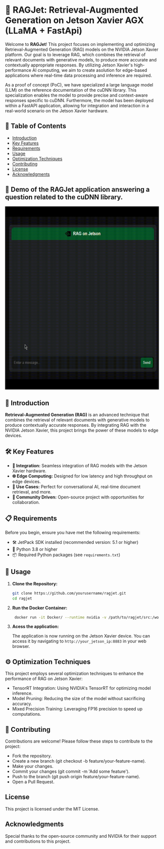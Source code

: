 # 🚀 RAGJet: Retrieval-Augmented Generation on Jetson Xavier AGX (LLaMA + FastApi)

Welcome to **RAGJet**! This project focuses on implementing and optimizing Retrieval-Augmented Generation (RAG) models on the NVIDIA Jetson Xavier platform. Our goal is to leverage RAG, which combines the retrieval of relevant documents with generative models, to produce more accurate and contextually appropriate responses. By utilizing Jetson Xavier's high-performance AI computing, we aim to create asolution for edge-based applications where real-time data processing and inference are required.

As a proof of concept (PoC), we have specialized a large language model (LLM) on the reference documentation of the cuDNN library. This specialization enables the model to provide precise and context-aware responses specific to cuDNN. Furthermore, the model has been deployed within a FastAPI application, allowing for integration and interaction in a real-world scenario on the Jetson Xavier hardware.

## 📑 Table of Contents

- [Introduction](#introduction)
- [Key Features](#key-features)
- [Requirements](#requirements)
- [Usage](#usage)
- [Optimization Techniques](#optimization-techniques)
- [Contributing](#contributing)
- [License](#license)
- [Acknowledgments](#acknowledgments)

## 🤖 Demo of the RAGJet application answering a question related to the cuDNN library.

<center><img src="demo.gif" alt="Descrição do GIF" width="600" height="600"></center>

## 🌟 Introduction

**Retrieval-Augmented Generation (RAG)** is an advanced technique that combines the retrieval of relevant documents with generative models to produce contextually accurate responses. By integrating RAG with the NVIDIA Jetson Xavier, this project brings the power of these models to edge devices.

## 🛠️ Key Features

- **🔌 Integration:** Seamless integration of RAG models with the Jetson Xavier hardware.
- **🌐 Edge Computing:** Designed for low latency and high throughput on edge devices.
- **💬 Use Cases:** Perfect for conversational AI, real-time document retrieval, and more.
- **🤝 Community Driven:** Open-source project with opportunities for collaboration.

## 📋 Requirements

Before you begin, ensure you have met the following requirements:

- 🛠️ JetPack SDK installed (recommended version: 5.1 or higher)
- 🐍 Python 3.8 or higher
- 📦 Required Python packages (see `requirements.txt`)

## 🚀 Usage

1. **Clone the Repository:**

   ```bash
   git clone https://github.com/yourusername/ragjet.git
   cd ragjet
    ```

2. **Run the Docker Container:**

   ```bash
    docker run -it Docker/ --runtime nvidia -v /path/to/ragjet/src:/workspace
    ```
3. **Acess the application:**

   The application is now running on the Jetson Xavier device. You can access it by navigating to `http://your_jetson_ip:8883` in your web browser.

## ⚙️ Optimization Techniques
This project employs several optimization techniques to enhance the performance of RAG on Jetson Xavier:

* TensorRT Integration: Using NVIDIA's TensorRT for optimizing model inference.
* Model Pruning: Reducing the size of the model without sacrificing accuracy.
* Mixed Precision Training: Leveraging FP16 precision to speed up computations.

## 🤝 Contributing

Contributions are welcome! Please follow these steps to contribute to the project:

* Fork the repository.
* Create a new branch (git checkout -b feature/your-feature-name).
* Make your changes.
* Commit your changes (git commit -m 'Add some feature').
* Push to the branch (git push origin feature/your-feature-name).
* Open a Pull Request.

## License

This project is licensed under the MIT License.

## Acknowledgments
Special thanks to the open-source community and NVIDIA for their support and contributions to this project.
